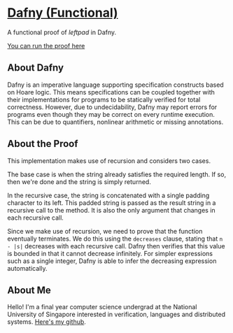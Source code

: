 # [Dafny (Functional)](https://rise4fun.com/Dafny/)

A functional proof of *leftpad* in Dafny.

[You can run the proof here](https://rise4fun.com/Dafny/RJ7Wd)

## About Dafny

Dafny is an imperative language supporting specification constructs based on Hoare logic. This means specifications can be coupled together with their implementations for programs to be statically verified for total correctness. However, due to undecidability, Dafny may report errors for programs even though they may be correct on every runtime execution. This can be due to quantifiers, nonlinear arithmetic or missing annotations.

## About the Proof

This implementation makes use of recursion and considers two cases.

The base case is when the string already satisfies the required length. If so, then we're done and the string is simply returned.

In the recursive case, the string is concatenated with a single padding character to its left. This padded string is passed as the result string in a recursive call to the method. It is also the only argument that changes in each recursive call.

Since we make use of recursion, we need to prove that the function eventually terminates. We do this using the `decreases` clause, stating that `n - |s|` decreases with each recursive call. Dafny then verifies that this value is bounded in that it cannot decrease infinitely. For simpler expressions such as a single integer, Dafny is able to infer the decreasing expression automatically.

## About Me

Hello! I'm a final year computer science undergrad at the National University of Singapore interested in verification, languages and distributed systems. [Here's my github]("github.com/arsalanc-v2").
